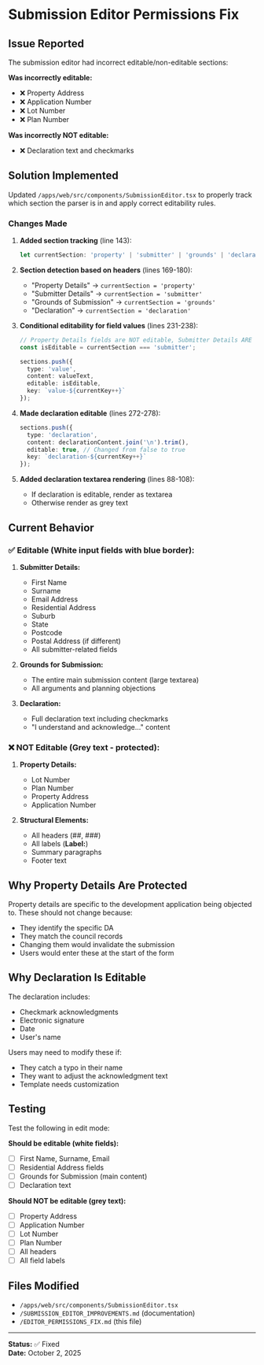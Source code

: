 # Submission Editor Permissions Fix

## Issue Reported
The submission editor had incorrect editable/non-editable sections:

**Was incorrectly editable:**
- ❌ Property Address
- ❌ Application Number  
- ❌ Lot Number
- ❌ Plan Number

**Was incorrectly NOT editable:**
- ❌ Declaration text and checkmarks

## Solution Implemented

Updated `/apps/web/src/components/SubmissionEditor.tsx` to properly track which section the parser is in and apply correct editability rules.

### Changes Made

1. **Added section tracking** (line 143):
   ```typescript
   let currentSection: 'property' | 'submitter' | 'grounds' | 'declaration' | 'other' = 'other';
   ```

2. **Section detection based on headers** (lines 169-180):
   - "Property Details" → `currentSection = 'property'`
   - "Submitter Details" → `currentSection = 'submitter'`
   - "Grounds of Submission" → `currentSection = 'grounds'`
   - "Declaration" → `currentSection = 'declaration'`

3. **Conditional editability for field values** (lines 231-238):
   ```typescript
   // Property Details fields are NOT editable, Submitter Details ARE editable
   const isEditable = currentSection === 'submitter';
   
   sections.push({
     type: 'value',
     content: valueText,
     editable: isEditable,
     key: `value-${currentKey++}`
   });
   ```

4. **Made declaration editable** (lines 272-278):
   ```typescript
   sections.push({
     type: 'declaration',
     content: declarationContent.join('\n').trim(),
     editable: true, // Changed from false to true
     key: `declaration-${currentKey++}`
   });
   ```

5. **Added declaration textarea rendering** (lines 88-108):
   - If declaration is editable, render as textarea
   - Otherwise render as grey text

## Current Behavior

### ✅ Editable (White input fields with blue border):
1. **Submitter Details:**
   - First Name
   - Surname
   - Email Address
   - Residential Address
   - Suburb
   - State
   - Postcode
   - Postal Address (if different)
   - All submitter-related fields

2. **Grounds for Submission:**
   - The entire main submission content (large textarea)
   - All arguments and planning objections

3. **Declaration:**
   - Full declaration text including checkmarks
   - "I understand and acknowledge..." content

### ❌ NOT Editable (Grey text - protected):
1. **Property Details:**
   - Lot Number
   - Plan Number
   - Property Address
   - Application Number

2. **Structural Elements:**
   - All headers (##, ###)
   - All labels (**Label:**)
   - Summary paragraphs
   - Footer text

## Why Property Details Are Protected

Property details are specific to the development application being objected to. These should not change because:
- They identify the specific DA
- They match the council records
- Changing them would invalidate the submission
- Users would enter these at the start of the form

## Why Declaration Is Editable

The declaration includes:
- Checkmark acknowledgments
- Electronic signature
- Date
- User's name

Users may need to modify these if:
- They catch a typo in their name
- They want to adjust the acknowledgment text
- Template needs customization

## Testing

Test the following in edit mode:

**Should be editable (white fields):**
- [ ] First Name, Surname, Email
- [ ] Residential Address fields
- [ ] Grounds for Submission (main content)
- [ ] Declaration text

**Should NOT be editable (grey text):**
- [ ] Property Address
- [ ] Application Number
- [ ] Lot Number
- [ ] Plan Number
- [ ] All headers
- [ ] All field labels

## Files Modified

- `/apps/web/src/components/SubmissionEditor.tsx`
- `/SUBMISSION_EDITOR_IMPROVEMENTS.md` (documentation)
- `/EDITOR_PERMISSIONS_FIX.md` (this file)

---

**Status:** ✅ Fixed  
**Date:** October 2, 2025

